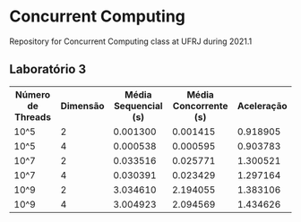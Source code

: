# Concurrent Computing
Repository for Concurrent Computing class at UFRJ during 2021.1

## Laboratório 3
<table>
  <tr>
    <th>Número de Threads</th>
    <th>Dimensão</th>
    <th>Média Sequencial (s)</th>
    <th>Média Concorrente (s)</th>
    <th>Aceleração</th>
  </tr>
  <tr>
    <td>10^5</td>
    <td>2</td>
    <td>0.001300</td>
    <td>0.001415</td>
    <td>0.918905</td>
  </tr>
  <tr>
    <td>10^5</td>
    <td>4</td>
    <td>0.000538</td>
    <td>0.000595</td>
    <td>0.903783</td>
  </tr>
  <tr>
    <td>10^7</td>
    <td>2</td>
    <td>0.033516</td>
    <td>0.025771</td>
    <td>1.300521</td>
  </tr>
  <tr>
    <td>10^7</td>
    <td>4</td>
    <td>0.030391</td>
    <td>0.023429</td>
    <td>1.297164</td>
  </tr>
  <tr>
    <td>10^9</td>
    <td>2</td>
    <td>3.034610</td>
    <td>2.194055</td>
    <td>1.383106</td>
  </tr>
  <tr>
    <td>10^9</td>
    <td>4</td>
    <td>3.004923</td>
    <td>2.094569</td>
    <td>1.434626</td>
  </tr>
</table>
